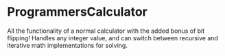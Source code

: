 # ProgrammersCalculator
All the functionality of a normal calculator with the added bonus of bit flipping! Handles any integer value, and can switch between recursive and iterative math implementations for solving. 
